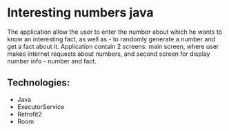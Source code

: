 # Interesting numbers java
The application allow the user to enter the number about which he wants to know an interesting fact, as well as - to randomly generate a number and get a fact about it. Application contain 2 screens: main screen, where user makes internet requests about numbers, and second screen for display number info - number and fact.

Technologies:
-
 - Java
 - ExecutorService
 - Retrofit2
 - Room
